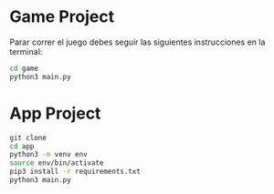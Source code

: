 # Game Project

Parar correr el juego debes seguir las siguientes instrucciones en la terminal:


 
```sh
cd game
python3 main.py
```

# App Project

```sh
git clone
cd app
python3 -m venv env
source env/bin/activate
pip3 install -r requirements.txt
python3 main.py
```

